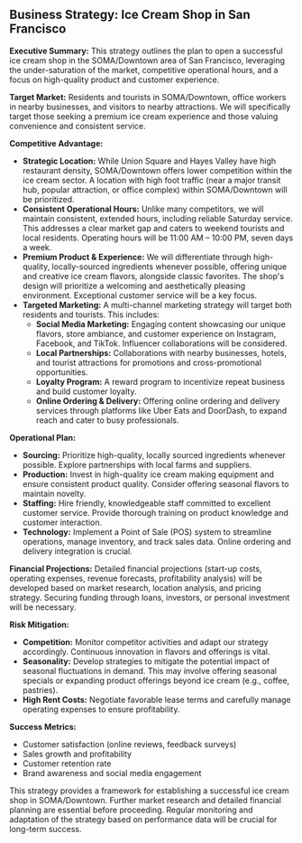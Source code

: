 ## Business Strategy: Ice Cream Shop in San Francisco

**Executive Summary:** This strategy outlines the plan to open a successful ice cream shop in the SOMA/Downtown area of San Francisco, leveraging the under-saturation of the market, competitive operational hours, and a focus on high-quality product and customer experience.

**Target Market:**  Residents and tourists in SOMA/Downtown, office workers in nearby businesses, and visitors to nearby attractions.  We will specifically target those seeking a premium ice cream experience and those valuing convenience and consistent service.

**Competitive Advantage:**
* **Strategic Location:**  While Union Square and Hayes Valley have high restaurant density, SOMA/Downtown offers lower competition within the ice cream sector.  A location with high foot traffic (near a major transit hub, popular attraction, or office complex) within SOMA/Downtown will be prioritized.
* **Consistent Operational Hours:**  Unlike many competitors, we will maintain consistent, extended hours, including reliable Saturday service.  This addresses a clear market gap and caters to weekend tourists and local residents.  Operating hours will be 11:00 AM – 10:00 PM, seven days a week.
* **Premium Product & Experience:** We will differentiate through high-quality, locally-sourced ingredients whenever possible, offering unique and creative ice cream flavors, alongside classic favorites.  The shop's design will prioritize a welcoming and aesthetically pleasing environment.  Exceptional customer service will be a key focus.
* **Targeted Marketing:**  A multi-channel marketing strategy will target both residents and tourists. This includes:
    * **Social Media Marketing:**  Engaging content showcasing our unique flavors, store ambiance, and customer experience on Instagram, Facebook, and TikTok. Influencer collaborations will be considered.
    * **Local Partnerships:**  Collaborations with nearby businesses, hotels, and tourist attractions for promotions and cross-promotional opportunities.
    * **Loyalty Program:**  A reward program to incentivize repeat business and build customer loyalty.
    * **Online Ordering & Delivery:**  Offering online ordering and delivery services through platforms like Uber Eats and DoorDash, to expand reach and cater to busy professionals.


**Operational Plan:**
* **Sourcing:**  Prioritize high-quality, locally sourced ingredients whenever possible.  Explore partnerships with local farms and suppliers.
* **Production:**  Invest in high-quality ice cream making equipment and ensure consistent product quality.  Consider offering seasonal flavors to maintain novelty.
* **Staffing:**  Hire friendly, knowledgeable staff committed to excellent customer service.  Provide thorough training on product knowledge and customer interaction.
* **Technology:**  Implement a Point of Sale (POS) system to streamline operations, manage inventory, and track sales data.  Online ordering and delivery integration is crucial.


**Financial Projections:**
Detailed financial projections (start-up costs, operating expenses, revenue forecasts, profitability analysis) will be developed based on market research, location analysis, and pricing strategy.  Securing funding through loans, investors, or personal investment will be necessary.


**Risk Mitigation:**
* **Competition:** Monitor competitor activities and adapt our strategy accordingly.  Continuous innovation in flavors and offerings is vital.
* **Seasonality:**  Develop strategies to mitigate the potential impact of seasonal fluctuations in demand.  This may involve offering seasonal specials or expanding product offerings beyond ice cream (e.g., coffee, pastries).
* **High Rent Costs:**  Negotiate favorable lease terms and carefully manage operating expenses to ensure profitability.


**Success Metrics:**
* Customer satisfaction (online reviews, feedback surveys)
* Sales growth and profitability
* Customer retention rate
* Brand awareness and social media engagement

This strategy provides a framework for establishing a successful ice cream shop in SOMA/Downtown.  Further market research and detailed financial planning are essential before proceeding.  Regular monitoring and adaptation of the strategy based on performance data will be crucial for long-term success.
